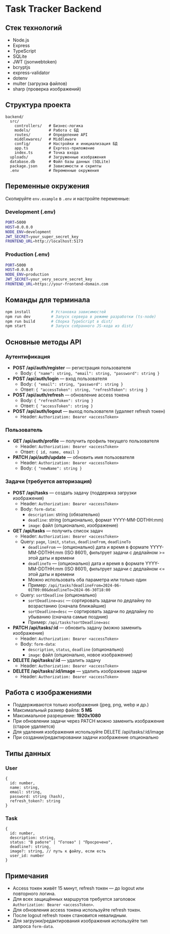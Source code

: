 # Task Tracker Backend

## Стек технологий

- Node.js
- Express
- TypeScript
- SQLite
- JWT (jsonwebtoken)
- bcryptjs
- express-validator
- dotenv
- multer (загрузка файлов)
- sharp (проверка изображений)

## Структура проекта

```
backend/
  src/
    controllers/   # Бизнес-логика
    models/        # Работа с БД
    routes/        # Определение API
    middlewares/   # Middleware
    config/        # Настройки и инициализация БД
    app.ts         # Express-приложение
    index.ts       # Точка входа
  uploads/         # Загруженные изображения
  database.db      # Файл базы данных (SQLite)
  package.json     # Зависимости и скрипты
  .env             # Переменные окружения
```

## Переменные окружения

Скопируйте `env.example` в `.env` и настройте переменные:

### Development (.env)

```bash
PORT=5000
HOST=0.0.0.0
NODE_ENV=development
JWT_SECRET=your_super_secret_key
FRONTEND_URL=http://localhost:5173
```

### Production (.env)

```bash
PORT=5000
HOST=0.0.0.0
NODE_ENV=production
JWT_SECRET=your_very_secure_secret_key
FRONTEND_URL=https://your-frontend-domain.com
```

## Команды для терминала

```sh
npm install         # Установка зависимостей
npm run dev         # Запуск сервера в режиме разработки (ts-node)
npm run build       # Сборка TypeScript в dist/
npm start           # Запуск собранного JS-кода из dist/
```

## Основные методы API

### Аутентификация

- **POST /api/auth/register** — регистрация пользователя
  - Body: `{ "name": string, "email": string, "password": string }`
- **POST /api/auth/login** — вход пользователя
  - Body: `{ "email": string, "password": string }`
  - Ответ: `{ "accessToken": string, "refreshToken": string }`
- **POST /api/auth/refresh** — обновление access токена
  - Body: `{ "refreshToken": string }`
  - Ответ: `{ "accessToken": string }`
- **POST /api/auth/logout** — выход пользователя (удаляет refresh токен)
  - Header: `Authorization: Bearer <accessToken>`

### Пользователь

- **GET /api/auth/profile** — получить профиль текущего пользователя
  - Header: `Authorization: Bearer <accessToken>`
  - Ответ: `{ id, name, email }`
- **PATCH /api/auth/update** — обновить имя пользователя
  - Header: `Authorization: Bearer <accessToken>`
  - Body: `{ "newName": string }`

### Задачи (требуется авторизация)

- **POST /api/tasks** — создать задачу (поддержка загрузки изображения)
  - Header: `Authorization: Bearer <accessToken>`
  - Body: `form-data`:
    - `description`: string (обязательно)
    - `deadline`: string (опционально, формат YYYY-MM-DDTHH:mm)
    - `image`: файл (опционально, изображение)
- **GET /api/tasks** — получить список задач
  - Header: `Authorization: Bearer <accessToken>`
  - Query: `page`, `limit`, `status`, `deadlineFrom`, `deadlineTo`
    - `deadlineFrom` — (опционально) дата и время в формате YYYY-MM-DDTHH:mm (ISO 8601), фильтрует задачи с дедлайном >= этой даты и времени
    - `deadlineTo` — (опционально) дата и время в формате YYYY-MM-DDTHH:mm (ISO 8601), фильтрует задачи с дедлайном <= этой даты и времени
    - Можно использовать оба параметра или только один
    - Пример: `/api/tasks?deadlineFrom=2024-06-01T09:00&deadlineTo=2024-06-30T18:00`
  - Query: `sortDeadline` (опционально)
    - `sortDeadline=asc` — сортировать задачи по дедлайну по возрастанию (сначала ближайшие)
    - `sortDeadline=desc` — сортировать задачи по дедлайну по убыванию (сначала самые поздние)
    - Пример: `/api/tasks?sortDeadline=asc`
- **PATCH /api/tasks/:id** — обновить задачу (можно заменить изображение)
  - Header: `Authorization: Bearer <accessToken>`
  - Body: `form-data`:
    - `description`, `status`, `deadline` (опционально)
    - `image`: файл (опционально, новое изображение)
- **DELETE /api/tasks/:id** — удалить задачу
  - Header: `Authorization: Bearer <accessToken>`
- **DELETE /api/tasks/:id/image** — удалить изображение задачи
  - Header: `Authorization: Bearer <accessToken>`

## Работа с изображениями

- Поддерживаются только изображения (jpeg, png, webp и др.)
- Максимальный размер файла: **5 МБ**
- Максимальное разрешение: **1920x1080**
- При обновлении задачи через PATCH можно заменить изображение (старое удаляется)
- Для удаления изображения используйте DELETE /api/tasks/:id/image
- При создании/редактировании задачи изображение опционально

## Типы данных

### User

```
{
  id: number,
  name: string,
  email: string,
  password: string (hash),
  refresh_token?: string
}
```

### Task

```
{
  id: number,
  description: string,
  status: "В работе" | "Готово" | "Просрочено",
  deadline?: string,
  image?: string, // путь к файлу, если есть
  user_id: number
}
```

## Примечания

- Access токен живёт 15 минут, refresh токен — до logout или повторного логина.
- Для всех защищённых маршрутов требуется заголовок `Authorization: Bearer <accessToken>`.
- Для обновления access токена используйте refresh токен.
- После logout refresh токен становится невалидным.
- Для загрузки/редактирования изображения используйте тип запроса `form-data`.
